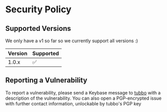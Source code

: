 # Security Policy

## Supported Versions

We only have a v1 so far so we currently support all versions :)

| Version | Supported          |
| ------- | ------------------ |
| 1.0.x   | :white_check_mark: |

## Reporting a Vulnerability

To report a vulnerability, please send a Keybase message to [tubbo](https://keybase.io/tubbo) with a description of the vulnerability. You can also open a PGP-encrypted issue with further contact information, unlockable by tubbo's PGP key 

